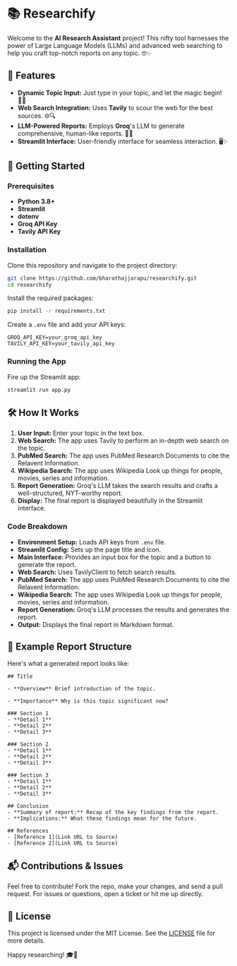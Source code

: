 # 📚 Researchify

Welcome to the **AI Research Assistant** project! This nifty tool harnesses the power of Large Language Models (LLMs) and advanced web searching to help you craft top-notch reports on any topic. 🤓✨

## 🌟 Features

- **Dynamic Topic Input:** Just type in your topic, and let the magic begin! 🧙‍♂️
- **Web Search Integration:** Uses **Tavily** to scour the web for the best sources. 🌐🔍
- **LLM-Powered Reports:** Employs **Groq**'s LLM to generate comprehensive, human-like reports. 📝🧠
- **Streamlit Interface:** User-friendly interface for seamless interaction. 🖥️✨

## 🚀 Getting Started

### Prerequisites

- **Python 3.8+**
- **Streamlit**
- **dotenv**
- **Groq API Key**
- **Tavily API Key**

### Installation

Clone this repository and navigate to the project directory:

```bash
git clone https://github.com/bharathajjarapu/researchify.git
cd researchify
```

Install the required packages:

```bash
pip install -r requirements.txt
```

Create a `.env` file and add your API keys:

```plaintext
GROQ_API_KEY=your_groq_api_key
TAVILY_API_KEY=your_tavily_api_key
```

### Running the App

Fire up the Streamlit app:

```bash
streamlit run app.py
```

## 🛠️ How It Works

1. **User Input:** Enter your topic in the text box.
2. **Web Search:** The app uses Tavily to perform an in-depth web search on the topic.
3. **PubMed Search:** The app uses PubMed Research Documents to cite the Relavent Information.
4. **Wikipedia Search:** The app uses Wikipedia Look up things for people, movies, series and information.
5. **Report Generation:** Groq's LLM takes the search results and crafts a well-structured, NYT-worthy report.
6. **Display:** The final report is displayed beautifully in the Streamlit interface.

### Code Breakdown

- **Environment Setup:** Loads API keys from `.env` file.
- **Streamlit Config:** Sets up the page title and icon.
- **Main Interface:** Provides an input box for the topic and a button to generate the report.
- **Web Search:** Uses TavilyClient to fetch search results.
- **PubMed Search:** The app uses PubMed Research Documents to cite the Relavent Information.
- **Wikipedia Search:** The app uses Wikipedia Look up things for people, movies, series and information.
- **Report Generation:** Groq's LLM processes the results and generates the report.
- **Output:** Displays the final report in Markdown format.

## 📖 Example Report Structure

Here's what a generated report looks like:

```
## Title

- **Overview** Brief introduction of the topic.

- **Importance** Why is this topic significant now?

### Section 1
- **Detail 1**
- **Detail 2**
- **Detail 3**

### Section 2
- **Detail 1**
- **Detail 2**
- **Detail 3**

### Section 3
- **Detail 1**
- **Detail 2**
- **Detail 3**

## Conclusion
- **Summary of report:** Recap of the key findings from the report.
- **Implications:** What these findings mean for the future.

## References
- [Reference 1](Link URL to Source)
- [Reference 2](Link URL to Source)
```

## 📬 Contributions & Issues

Feel free to contribute! Fork the repo, make your changes, and send a pull request. For issues or questions, open a ticket or hit me up directly.

## 📜 License

This project is licensed under the MIT License. See the [LICENSE](LICENSE) file for more details.

Happy researching! 🎓🧐
